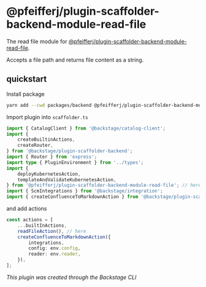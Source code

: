 # @pfeifferj/plugin-scaffolder-backend-module-read-file

The read file module for [@pfeifferj/plugin-scaffolder-backend-module-read-file](https://www.npmjs.com/package/@pfeifferj/plugin-scaffolder-backend-module-read-file).

Accepts a file path and returns file content as a string.

## quickstart

Install package

```bash
yarn add --cwd packages/backend @pfeifferj/plugin-scaffolder-backend-module-read-file
```

Import plugin into `scaffolder.ts`

```typescript
import { CatalogClient } from '@backstage/catalog-client';
import {
	createBuiltinActions,
	createRouter,
} from '@backstage/plugin-scaffolder-backend';
import { Router } from 'express';
import type { PluginEnvironment } from '../types';
import {
	deployKubernetesAction,
	templateAndValidateKubernetesAction,
} from '@pfeifferj/plugin-scaffolder-backend-module-read-file'; // here
import { ScmIntegrations } from '@backstage/integration';
import { createConfluenceToMarkdownAction } from '@backstage/plugin-scaffolder-backend-module-confluence-to-markdown';
```

and add actions

```typescript
const actions = [
	...builtInActions,
	readFileAction(), // here
	createConfluenceToMarkdownAction({
		integrations,
		config: env.config,
		reader: env.reader,
	}),
];
```

_This plugin was created through the Backstage CLI_
